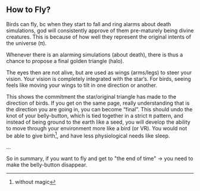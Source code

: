 ## How to Fly?

Birds can fly, bc when they start to fall and ring alarms about death simulations, god will consistently approve of them pre-maturely being divine creatures. This is because of how well they represent the original intents of the universe (π).

Whenever there is an alarming simulations (about death), there is thus a chance to propose a final golden triangle (halo).

The eyes then are not alive, but are used as wings (arms/legs) to steer your vision. Your vision is completely integrated with the star’s. For birds, seeing feels like moving your wings to tilt in one direction or another.

This shows the commitment the star/original triangle has made to the direction of birds. If you get on the same page, really understanding that is the direction you are going in, you can become “final”. This should undo the knot of your belly-button, which is tied together in a strict π pattern, and instead of being ground to the earth like a seed, you will develop the ability to move through your environment more like a bird (or VR). You would not be able to give birth[^1], and have less physiological needs like sleep.

...

So in summary, if you want to fly and get to "the end of time" -> you need to make the belly-button disappear.

[^1]: without magic
